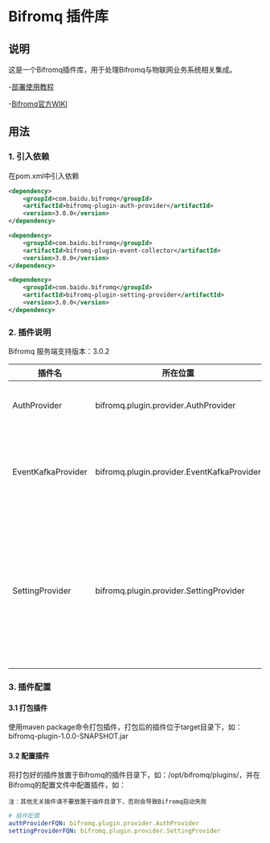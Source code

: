 Bifromq 插件库
=================

## 说明
这是一个Bifromq插件库，用于处理Bifromq与物联网业务系统相关集成。

-[部署使用教程](https://mqttsnet.yuque.com/trgbro/thinglinks-pro/rxzz02p70az2lvb7)

-[Bifromq官方WIKI](https://bifromq.io/zh-Hans/docs/plugin/plugin/)

## 用法
### 1. 引入依赖
在pom.xml中引入依赖
```xml
<dependency>
    <groupId>com.baidu.bifromq</groupId>
    <artifactId>bifromq-plugin-auth-provider</artifactId>
    <version>3.0.0</version>
</dependency>

<dependency>
    <groupId>com.baidu.bifromq</groupId>
    <artifactId>bifromq-plugin-event-collector</artifactId>
    <version>3.0.0</version>
</dependency>

<dependency>
    <groupId>com.baidu.bifromq</groupId>
    <artifactId>bifromq-plugin-setting-provider</artifactId>
    <version>3.0.0</version>
</dependency>

```

### 2. 插件说明

Bifromq 服务端支持版本：3.0.2

|插件名| 所在位置                                 | 说明                              |
|---|--------------------------------------|---------------------------------|
|AuthProvider| bifromq.plugin.provider.AuthProvider | 用于处理Bifromq的认证插件                |
|EventKafkaProvider| bifromq.plugin.provider.EventKafkaProvider | 用于处理Bifromq的事件采集插件,推送事件消息至Kafka |
|SettingProvider| bifromq.plugin.provider.SettingProvider | 用于处理Bifromq的运行时变更的设置项(Setting) ，可以用于在租户级别动态调整BifroMQ的运行时行为 |



### 3. 插件配置

#### 3.1 打包插件
 使用maven package命令打包插件，打包后的插件位于target目录下，如：bifromq-plugin-1.0.0-SNAPSHOT.jar

#### 3.2 配置插件
将打包好的插件放置于Bifromq的插件目录下，如：/opt/bifromq/plugins/，并在Bifromq的配置文件中配置插件，如：
```bifromq/plugins
注：其他无关插件请不要放置于插件目录下，否则会导致Bifromq启动失败
```

```conf/standalone.yaml
# 插件配置
authProviderFQN: bifromq.plugin.provider.AuthProvider
settingProviderFQN: bifromq.plugin.provider.SettingProvider

